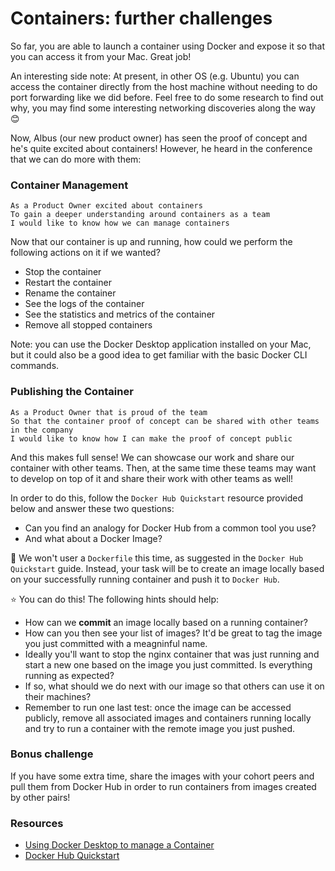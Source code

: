 # Containers: further challenges

So far, you are able to launch a container using Docker and expose it so that you can access it from your Mac. Great job!

An interesting side note: At present, in other OS (e.g. Ubuntu) you can access the container directly from the host machine without needing to do port forwarding like we did before. Feel free to do some research to find out why, you may find some interesting networking discoveries along the way :blush:

Now, Albus (our new product owner) has seen the proof of concept and he's quite excited about containers!
However, he heard in the conference that we can do more with them:

### Container Management

```
As a Product Owner excited about containers
To gain a deeper understanding around containers as a team
I would like to know how we can manage containers
```

Now that our container is up and running, how could we perform the following actions on it if we wanted?
- Stop the container
- Restart the container
- Rename the container
- See the logs of the container
- See the statistics and metrics of the container
- Remove all stopped containers

Note: you can use the Docker Desktop application installed on your Mac, but it could also be a good idea to get familiar with the basic Docker CLI commands.


### Publishing the Container

```
As a Product Owner that is proud of the team
So that the container proof of concept can be shared with other teams in the company
I would like to know how I can make the proof of concept public
```

And this makes full sense! We can showcase our work and share our container with other teams.
Then, at the same time these teams may want to develop on top of it and share their work with other teams as well!

In order to do this, follow the `Docker Hub Quickstart` resource provided below and answer these two questions:
- Can you find an analogy for Docker Hub from a common tool you use?
- And what about a Docker Image?

:thinking: We won't user a `Dockerfile` this time, as suggested in the `Docker Hub Quickstart` guide. Instead, your task will be to create an image locally based on your successfully running container and push it to `Docker Hub`. 

:star: You can do this! The following hints should help:
- How can we **commit** an image locally based on a running container?
- How can you then see your list of images? It'd be great to tag the image you just committed with a meagninful name.
- Ideally you'll want to stop the nginx container that was just running and start a new one based on the image you just committed. Is everything running as expected?
- If so, what should we do next with our image so that others can use it on their machines?
- Remember to run one last test: once the image can be accessed publicly, remove all associated images and containers running locally and try to run a container with the remote image you just pushed.

### Bonus challenge

If you have some extra time, share the images with your cohort peers and pull them from Docker Hub in order to run containers from images created by other pairs!

### Resources

- [Using Docker Desktop to manage a Container](https://flaviocopes.com/docker-desktop-manage-container/)
- [Docker Hub Quickstart](https://docs.docker.com/docker-hub/)